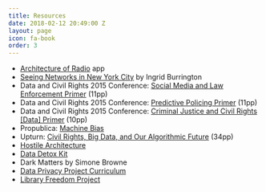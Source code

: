 ```yaml
---
title: Resources
date: 2018-02-12 20:49:00 Z
layout: page
icon: fa-book
order: 3
---
```


* [Architecture of Radio](http://architectureofradio.com/) app
* [Seeing Networks in New York City](http://seeingnetworks.in/nyc/) by Ingrid Burrington
* Data and Civil Rights 2015 Conference: [Social Media and Law Enforcement Primer](http://www.datacivilrights.org/pubs/2015-1027/Social_Media_Surveillance_and_Law_Enforcement.pdf) (11pp)
* Data and Civil Rights 2015 Conference: [Predictive Policing Primer](http://www.datacivilrights.org/pubs/2015-1027/Predictive_Policing.pdf) (11pp)
* Data and Civil Rights 2015 Conference: [Criminal Justice and Civil Rights [Data] Primer](http://www.datacivilrights.org/pubs/2015-1027/Criminal_Justice_and_Civil_Rights_Primer.pdf) (10pp)
* Propublica: [Machine Bias](https://www.propublica.org/article/machine-bias-risk-assessments-in-criminal-sentencing)
* Upturn: [Civil Rights, Big Data, and Our Algorithmic Future](https://bigdata.fairness.io/) (34pp)
* [Hostile Architecture](https://points.datasociety.net/hostile-architecture-electronic-monitoring-716dd03b44f5)
* [Data Detox Kit](https://datadetox.myshadow.org/detox)
* Dark Matters by Simone Browne
* [Data Privacy Project Curriculum](https://dataprivacyproject.org/curriculum/)
* [Library Freedom Project](https://libraryfreedomproject.org/resources/)
